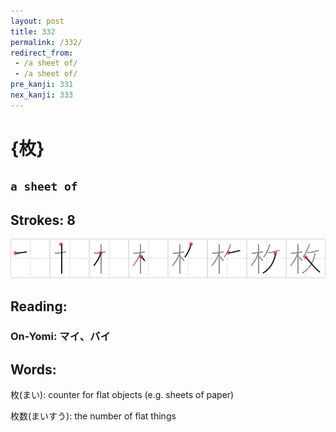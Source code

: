 ```yaml
---
layout: post
title: 332
permalink: /332/
redirect_from:
 - /a sheet of/
 - /a sheet of/
pre_kanji: 331
nex_kanji: 333
---
```


# {枚}

## `a sheet of`

## Strokes: 8

<div class="stroke"><img src="../images/E69E9A.png" /></div>

## Reading:

### On-Yomi: マイ、バイ

## Words:

枚(まい): counter for flat objects (e.g. sheets of paper)

枚数(まいすう): the number of flat things
